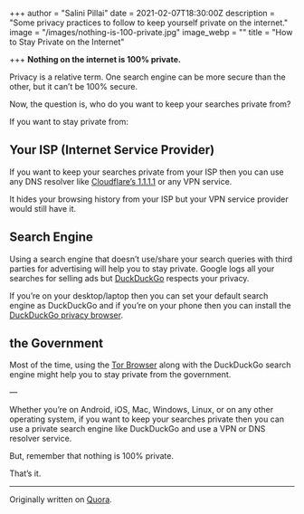 +++
author = "Salini Pillai"
date = 2021-02-07T18:30:00Z
description = "Some privacy practices to follow to keep yourself private on the internet."
image = "/images/nothing-is-100-private.jpg"
image_webp = ""
title = "How to Stay Private on the Internet"

+++
**Nothing on the internet is 100% private.**

Privacy is a relative term. One search engine can be more secure than the other, but it can’t be 100% secure.

Now, the question is, who do you want to keep your searches private from?

If you want to stay private from:

## Your ISP (Internet Service Provider)

If you want to keep your searches private from your ISP then you can use any DNS resolver like [Cloudflare’s 1.1.1.1](https://1.1.1.1/) or any VPN service.

It hides your browsing history from your ISP but your VPN service provider would still have it.

## Search Engine

Using a search engine that doesn’t use/share your search queries with third parties for advertising will help you to stay private. Google logs all your searches for selling ads but [DuckDuckGo](https://duckduckgo.com/) respects your privacy.

If you’re on your desktop/laptop then you can set your default search engine as DuckDuckGo and if you’re on your phone then you can install the [DuckDuckGo privacy browser](https://duckduckgo.com/app).

## the Government

Most of the time, using the [Tor Browser](https://www.torproject.org/) along with the DuckDuckGo search engine might help you to stay private from the government.

—

Whether you’re on Android, iOS, Mac, Windows, Linux, or on any other operating system, if you want to keep your searches private then you can use a private search engine like DuckDuckGo and use a VPN or DNS resolver service.

But, remember that nothing is 100% private.

That’s it.

***

Originally written on [Quora](https://qr.ae/pN6dep).